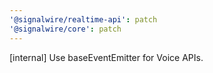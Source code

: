 ```yaml
---
'@signalwire/realtime-api': patch
'@signalwire/core': patch
---
```


[internal] Use baseEventEmitter for Voice APIs.
